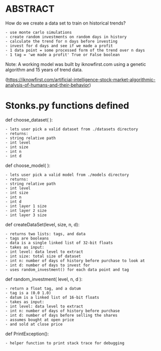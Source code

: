 # ABSTRACT

How do we create a data set to train on historical trends?

	- use monte carlo simulations
	- create random investments on random days in history
	- calculate the trend for n days before investing
	- invest for d days and see if we made a profit
	- 1 data point = some processed form of the trend over n days
	- 1 tag = 'we made a profit' True or False boolean 

Note: A working model was built by iknowfirst.com using a genetic algorithm and 15 years of trend data. 

(https://iknowfirst.com/artificial-intelligence-stock-market-algorithmic-analysis-of-humans-and-their-behavior)

# Stonks.py functions defined

def choose_dataset( ):

	- lets user pick a valid dataset from ./datasets directory
	- returns:
	- string relative path
	- int level
	- int size
	- int n
	- int d

def choose_model( ):

	- lets user pick a valid model from ./models directory
	- returns:
	- string relative path
	- int level
	- int size
	- int n
	- int d
	- int layer 1 size
	- int layer 2 size
	- int layer 3 size

def createDataSet(level, size, n, d):

	- returns two lists: tags, and data
	- tags are booleans
	- data is a single linked list of 32-bit floats
	- takes as input:
	- int level: data level to extract
	- int size: total size of dataset
	- int n: number of days of history before purchase to look at
	- int d: number of days to invest for
	- uses random_investment() for each data point and tag

def random_investment( level, n, d ):

	- return a float tag, and a datum
	- tag is a (0.0 1.0)
	- datum is a linked list of 16-bit floats
	- takes as input:
	- int level: data level to extract
	- int n: number of days of history before purchase
	- int d: number of days before selling the shares
	- assumes bought at open price
	- and sold at close price

def PrintException():

	- helper function to print stack trace for debugging
